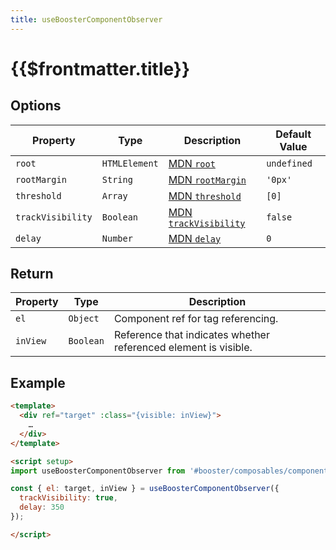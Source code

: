 ```yaml
---
title: useBoosterComponentObserver
---
```


# {{$frontmatter.title}}

## Options

| Property          | Type          | Description                                                                                                        | Default Value |
| ----------------- | ------------- | ------------------------------------------------------------------------------------------------------------------ | ------------- |
| `root`            | `HTMLElement` | [MDN `root`](https://developer.mozilla.org/en-US/docs/Web/API/Intersection_Observer_API#root) | `undefined`   |
| `rootMargin`      | `String`      | [MDN `rootMargin`](https://developer.mozilla.org/en-US/docs/Web/API/Intersection_Observer_API#rootMargin) | `'0px'`       |
| `threshold`       | `Array`       | [MDN `threshold`](https://developer.mozilla.org/en-US/docs/Web/API/Intersection_Observer_API#threshold) | `[0]`         |
| `trackVisibility` | `Boolean`     | [MDN `trackVisibility`](https://developer.mozilla.org/en-US/docs/Web/API/Intersection_Observer_API#trackVisibility) | `false`       |
| `delay`           | `Number`      | [MDN `delay`](https://developer.mozilla.org/en-US/docs/Web/API/Intersection_Observer_API#delay) | `0`           |

## Return

| Property | Type      | Description                                                     |
| -------- | --------- | --------------------------------------------------------------- |
| `el`     | `Object`  | Component ref for tag referencing.                              |
| `inView` | `Boolean` | Reference that indicates whether referenced element is visible. |

## Example

```html
<template>
  <div ref="target" :class="{visible: inView}">
    …
  </div>
</template>

<script setup>
import useBoosterComponentObserver from '#booster/composables/componentObserver';

const { el: target, inView } = useBoosterComponentObserver({
  trackVisibility: true,
  delay: 350
});

</script>
```

